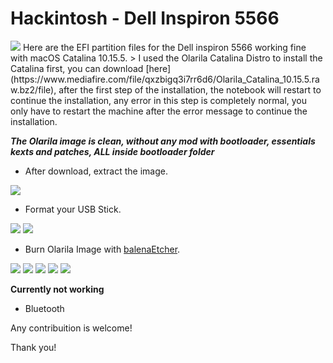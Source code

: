 # Hackintosh - Dell Inspiron 5566
<img src="https://i.imgur.com/3dH0tWw.png"/>
Here are the EFI partition files for the Dell inspiron 5566 working fine with macOS Catalina 10.15.5.
> I used the Olarila Catalina Distro to install the Catalina first, you can download [here](https://www.mediafire.com/file/qxzbigq3i7rr6d6/Olarila_Catalina_10.15.5.raw.bz2/file), after the first step of the installation, the notebook will restart to continue the installation, any error in this step is completely normal, you only have to restart the machine after the error message to continue the installation.

***The Olarila image is clean, without any mod with bootloader, essentials kexts and patches, ALL inside bootloader folder***

- After download, extract the image.
<img src="https://i.imgur.com/A2cNGdC.png"/>

- Format your USB Stick.
<img src="https://i.imgur.com/h08caVE.png"/>
<img src="https://i.imgur.com/kAq6xte.png"/>

- Burn Olarila Image with [balenaEtcher](https://www.balena.io/etcher/).
<img src="https://i.imgur.com/uWSUyV8.png"/>
<img src="https://i.imgur.com/T3WySAB.png"/>
<img src="https://i.imgur.com/PWjIiU5.png"/>
<img src="https://i.imgur.com/EZa4rVr.png"/>
<img src="https://i.imgur.com/tO0uP9g.png"/>

**Currently not working**

- Bluetooth

Any contribuition is welcome!

Thank you!
